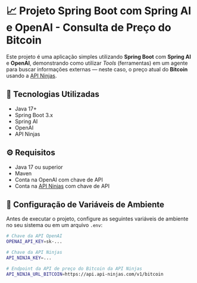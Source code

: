 # 📈 Projeto Spring Boot com Spring AI e OpenAI - Consulta de Preço do Bitcoin

Este projeto é uma aplicação simples utilizando **Spring Boot** com **Spring AI** e **OpenAI**, demonstrando como utilizar *Tools* (ferramentas) em um agente para buscar informações externas — neste caso, o preço atual do **Bitcoin** usando a [API Ninjas](https://api-ninjas.com/).

## 🧠 Tecnologias Utilizadas

- Java 17+
- Spring Boot 3.x
- Spring AI
- OpenAI
- API Ninjas

## ⚙️ Requisitos

- Java 17 ou superior
- Maven
- Conta na OpenAI com chave de API
- Conta na [API Ninjas](https://api-ninjas.com/) com chave de API

## 🔐 Configuração de Variáveis de Ambiente

Antes de executar o projeto, configure as seguintes variáveis de ambiente no seu sistema ou em um arquivo `.env`:

```bash
# Chave da API OpenAI
OPENAI_API_KEY=sk-...

# Chave da API Ninjas
API_NINJA_KEY=...

# Endpoint da API de preço do Bitcoin da API Ninjas
API_NINJA_URL_BITCOIN=https://api.api-ninjas.com/v1/bitcoin
```
